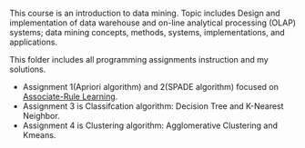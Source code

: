 This course is an introduction to data mining. Topic includes  Design and implementation 
of data warehouse and on-line analytical processing (OLAP) systems; data mining concepts, 
methods, systems, implementations, and applications. 

This folder includes all programming assignments instruction and my solutions.
- Assignment 1(Apriori algorithm) and 2(SPADE algorithm) focused on [Associate-Rule Learning](https://en.wikipedia.org/wiki/Association_rule_learning). 
- Assignment 3 is Classifcation algorithm: Decision Tree and K-Nearest Neighbor.
- Assignment 4 is Clustering algorithm: Agglomerative Clustering and Kmeans.

